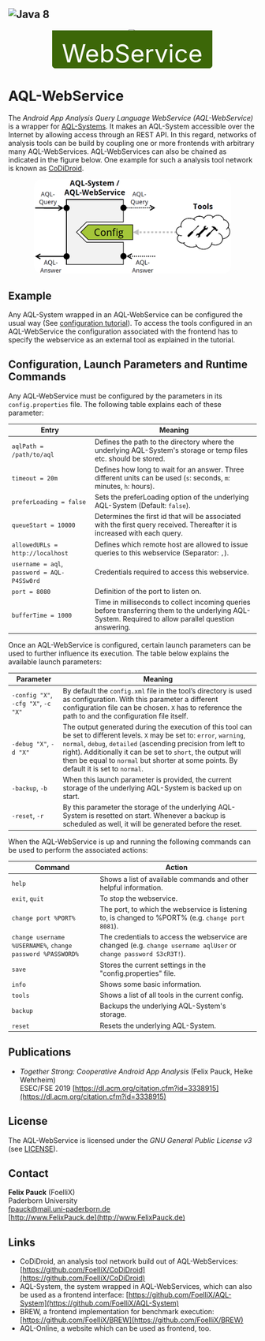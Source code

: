 ![Java 8](https://img.shields.io/badge/java-8-brightgreen.svg)
---
<p align="center">
	<img src="https://FoelliX.github.io/AQL-System/logo.png" width="299px" /><br />
	<font style="color: #FFFFFF; font-size: 50px; background: #3c6708; border-top: 17px solid #3c6708; border-radius: 0px 0px 7px 7px; border-left: 20px solid #3c6708; border-right: 20px solid #3c6708; margin-left: -1px;">WebService</font>
</p>

# AQL-WebService
The *Android App Analysis Query Language WebService (AQL-WebService)* is a wrapper for [AQL-Systems](https://github.com/FoelliX/AQL-System).
It makes an AQL-System accessible over the Internet by allowing access through an REST API.
In this regard, networks of analysis tools can be build by coupling one or more frontends with arbitrary many AQL-WebServices.
AQL-WebServices can also be chained as indicated in the figure below.
One example for such a analysis tool network is known as [CoDiDroid](https://github.com/FoelliX/CoDiDroid).

<p align="center">
	<img src="overview.png" width="400px" style="border-radius:15px" />
</p>

## Example
Any AQL-System wrapped in an AQL-WebService can be configured the usual way (See [configuration tutorial](https://github.com/FoelliX/AQL-System/wiki/Configuration)).
To access the tools configured in an AQL-WebService the configuration associated with the frontend has to specify the webservice as an external tool as explained in the tutorial.

## Configuration, Launch Parameters and Runtime Commands
Any AQL-WebService must be configured by the parameters in its `config.properties` file.
The following table explains each of these parameter:

| Entry | Meaning |
| ----- | ------- |
| `aqlPath = /path/to/aql` | Defines the path to the directory where the underlying AQL-System's storage or temp files etc. should be stored. |
| `timeout = 20m` | Defines how long to wait for an answer. Three different units can be used (`s`: seconds, `m`: minutes, `h`: hours). |
| `preferLoading = false` | Sets the preferLoading option of the underlying AQL-System (Default: `false`). |
| `queueStart = 10000` | Determines the first id that will be associated with the first query received. Thereafter it is increased with each query. |
| `allowedURLs = http://localhost` | Defines which remote host are allowed to issue queries to this webservice (Separator: `,`). |
| `username = aql`, `password = AQL-P4SSw0rd` | Credentials required to access this webservice. |
| `port = 8080` | Definition of the port to listen on. |
| `bufferTime = 1000` | Time in milliseconds to collect incoming queries before transferring them to the underlying AQL-System. Required to allow parallel question answering. |

Once an AQL-WebService is configured, certain launch parameters can be used to further influence its execution.
The table below explains the available launch parameters:

| Parameter	 | Meaning |
| ---------- | ------- |
| `-config "X"`, `-cfg "X"`, `-c "X"` | By default the `config.xml` file in the tool’s directory is used as configuration. With this parameter a different configuration file can be chosen. `X` has to reference the path to and the configuration file itself. |
| `-debug "X"`, `-d "X"` | The output generated during the execution of this tool can be set to different levels. `X` may be set to: `error`, `warning`, `normal`, `debug`, `detailed` (ascending precision from left to right). Additionally it can be set to `short`, the output will then be equal to `normal` but shorter at some points. By default it is set to `normal`. |
| `-backup`, `-b` | When this launch parameter is provided, the current storage of the underlying AQL-System is backed up on start. |
| `-reset`, `-r` | By this parameter the storage of the underlying AQL-System is resetted on start. Whenever a backup is scheduled as well, it will be generated before the reset. |

When the AQL-WebService is up and running the following commands can be used to perform the associated actions:

| Command | Action |
| ------- | ------ |
| `help` | Shows a list of available commands and other helpful information. |
| `exit`, `quit` | To stop the webservice. |
| `change port %PORT%` | The port, to which the webservice is listening to, is changed to %PORT% (e.g. `change port 8081`). |
| `change username %USERNAME%`, `change password %PASSWORD%` | The credentials to access the webservice are changed (e.g. `change username aqlUser` or `change password S3cR3T!`). |
| `save` | Stores the current settings in the "config.properties" file. |
| `info` | Shows some basic information. |
| `tools` | Shows a list of all tools in the current config. |
| `backup` | Backups the underlying AQL-System's storage. |
| `reset` | Resets the underlying AQL-System. |



## Publications
- *Together Strong: Cooperative Android App Analysis* (Felix Pauck, Heike Wehrheim)  
ESEC/FSE 2019 [https://dl.acm.org/citation.cfm?id=3338915](https://dl.acm.org/citation.cfm?id=3338915)

## License
The AQL-WebService is licensed under the *GNU General Public License v3* (see [LICENSE](https://github.com/FoelliX/AQL-WebService/blob/master/LICENSE)).

## Contact
**Felix Pauck** (FoelliX)  
Paderborn University  
fpauck@mail.uni-paderborn.de  
[http://www.FelixPauck.de](http://www.FelixPauck.de)

## Links
- CoDiDroid, an analysis tool network build out of AQL-WebServices: [https://github.com/FoelliX/CoDiDroid](https://github.com/FoelliX/CoDiDroid)
- AQL-System, the system wrapped in AQL-WebServices, which can also be used as a frontend interface: [https://github.com/FoelliX/AQL-System](https://github.com/FoelliX/AQL-System)
- BREW, a frontend implementation for benchmark execution: [https://github.com/FoelliX/BREW](https://github.com/FoelliX/BREW)
- AQL-Online, a website which can be used as frontend, too.